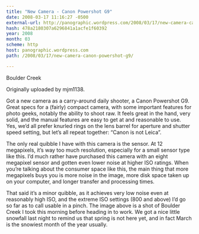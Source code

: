 ```yaml
---
title: "New Camera - Canon Powershot G9"
date: 2008-03-17 11:16:27 -0500
external-url: http://panographic.wordpress.com/2008/03/17/new-camera-canon-powershot-g9/
hash: 478a2180307a6296841a1acfe1f60392
year: 2008
month: 03
scheme: http
host: panographic.wordpress.com
path: /2008/03/17/new-camera-canon-powershot-g9/

---
```


  

Boulder Creek

Originally uploaded by mjm1138.


Got a new camera as a carry-around daily shooter, a Canon Powershot G9.  Great specs for a (fairly) compact camera, with some important features for photo geeks, notably the ability to shoot raw.  It feels great in the hand, very solid, and the manual features are easy to get at and reasonable to use.  Yes, we’d all prefer knurled rings on the lens barrel for aperture and shutter speed setting, but let’s all repeat together: “Canon is not Leica”.

The only real quibble I have with this camera is the sensor.  At 12 megapixels, it’s way too much resolution, especially for a small sensor type like this.  I’d much rather have purchased this camera with an eight megapixel sensor and gotten even lower noise at higher ISO ratings.  When you’re talking about the consumer space like this, the main thing that more megapixels buys you is more noise in the image, more disk space taken up on your computer, and longer transfer and processing times.

That said it’s a minor quibble, as it achieves very low noise even at reasonably high ISO, and the extreme ISO settings (800 and above) I’d go so far as to call usable in a pinch. The image above is a shot of Boulder Creek I took this morning before heading in to work.  We got a nice little snowfall last night to remind us that spring is not here yet, and in fact March is the snowiest month of the year usually.

       
